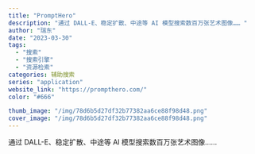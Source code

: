 ```yaml
---
title: "PromptHero"
description: "通过 DALL-E、稳定扩散、中途等 AI 模型搜索数百万张艺术图像…… "
author: "瑞东"
date: "2023-03-30"
tags:
  - "搜索"
  - "搜索引擎"
  - "资源检索"
categories: 辅助搜索
series: "application"
website_link: "https://prompthero.com/"
color: "#666"

thumb_image: "/img/78d6b5d27df32b77382aa6ce88f98d48.png"
cover_image: "/img/78d6b5d27df32b77382aa6ce88f98d48.png"
---
```


通过 DALL-E、稳定扩散、中途等 AI 模型搜索数百万张艺术图像…… 